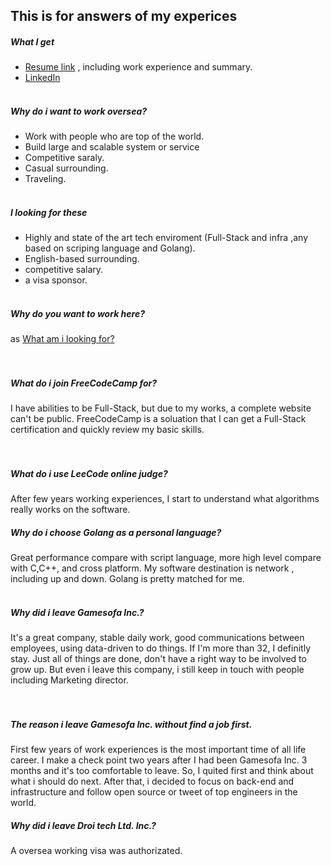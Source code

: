 ## This is for answers of my experices


##### What I get 
- [Resume link](https://github.com/BizShuk/bizshuk.github.io/tree/master/resume/export) , including work experience and summary.  
- [LinkedIn](https://tw.linkedin.com/in/liu-shuk-593093a0)
<br><br>

##### Why do i want to work oversea?
- Work with people who are top of the world.
- Build large and scalable system or service
- Competitive saraly.
- Casual surrounding.
- Traveling.
<br><br>
  
##### I looking for these
- Highly and state of the art tech enviroment (Full-Stack and infra ,any based on scriping language and Golang).
- English-based surrounding.
- competitive salary.
- a visa sponsor.
<br><br>
  
##### Why do you want to work here?
as [What am i looking for?](Whatamilookingfor?)  
<br><br>

##### What do i join FreeCodeCamp for?
I have abilities to be Full-Stack, but due to my works, a complete website can't be public. FreeCodeCamp is a soluation that I can get a Full-Stack certification and quickly review my basic skills.  
<br><br>
  
##### What do i use LeeCode online judge?
After few years working experiences, I start to understand what algorithms really works on the software.
  
##### Why do i choose Golang as a personal language?
Great performance compare with script language, more high level compare with C,C++, and cross platform. My software destination is network , including up and down. Golang is pretty matched for me.
<br><br>  

##### Why did i leave Gamesofa Inc.?
It's a great company, stable daily work, good communications between employees, using data-driven to do things. If I'm more than 32, I definitly stay. Just all of things are done, don't have a right way to be involved to grow up. But even i leave this company, i still keep in touch with people including Marketing director.  
<br><br>
  
##### The reason i leave Gamesofa Inc. without find a job first.
First few years of work experiences is the most important time of all life career. I make a check point two years after I had been Gamesofa Inc. 3 months and it's too comfortable to leave. So, I quited first and think about what i should do next. After that, i decided to focus on back-end and infrastructure and follow open source or tweet of top engineers in the world.  
##### Why did i leave Droi tech Ltd. Inc.?
A oversea working visa was authorizated.

<br><br>






